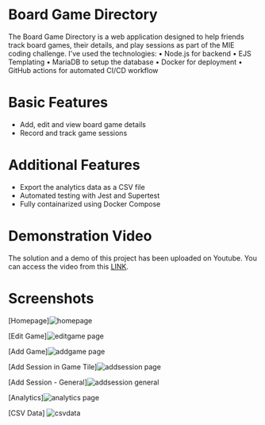 Board Game Directory
=====

The Board Game Directory is a web application designed to help friends track board games, their details, and play sessions as part of the MIE coding challenge. I've used the technologies:
•	Node.js for backend
•	EJS Templating
•	MariaDB to setup the database
•	Docker for deployment
•	GitHub actions for automated CI/CD workflow

Basic Features
=====

* Add, edit and view board game details
* Record and track game sessions

Additional Features
=====

* Export the analytics data as a CSV file
* Automated testing with Jest and Supertest
* Fully containarized using Docker Compose

Demonstration Video
=====

The solution and a demo of this project has been uploaded on Youtube. You can access the video from this [LINK](https://youtu.be/CrqbiXF24p8).

Screenshots
=====

[Homepage]![homepage](https://github.com/user-attachments/assets/4a10760c-f1a4-45c7-87cc-1f34dbdff2e8)

[Edit Game]![editgame page](https://github.com/user-attachments/assets/92003b96-acbb-4c56-b9b0-2b2bff4528be)

[Add Game]![addgame page](https://github.com/user-attachments/assets/1ea19961-4dc8-41d0-904e-bee4051bf885)

[Add Session in Game Tile]![addsession page](https://github.com/user-attachments/assets/aeea560a-db84-4c47-91ad-86e0033f23b4)

[Add Session - General]![addsession general](https://github.com/user-attachments/assets/9990dc14-4cdb-4fbf-a711-4ceeb2a5919d)

[Analytics]![analytics page](https://github.com/user-attachments/assets/28bdfcaa-af3d-49e1-9fb2-137afa27faaf)

[CSV Data]
![csvdata](https://github.com/user-attachments/assets/0c128df3-b5f7-4b35-a20a-232e2b9d25b7)
